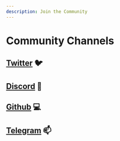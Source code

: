 ```yaml
---
description: Join the Community
---
```


# Community Channels

## [Twitter](https://twitter.com/JunoNetwork) 🐦

## [Discord](https://discord.gg/QcWPfK4gJ2) 💬

## [Github](https://github.com/CosmosContracts) 💻

## [Telegram](https://t.me/joinchat/R7QKD0ltosphNWNk) 📫 

